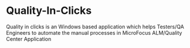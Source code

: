 # Quality-In-Clicks
Quality in clicks is an Windows based application which helps Testers/QA Engineers to automate the manual processes in MicroFocus ALM/Quality Center Application
